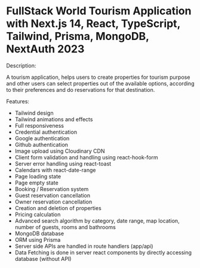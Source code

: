 # FullStack World Tourism Application with Next.js 14, React, TypeScript, Tailwind, Prisma, MongoDB, NextAuth 2023

Description:

A tourism application, helps users to create properties for tourism purpose and other users can select properties out of the available options, according to their preferences and do reservations for that destination.

Features:

- Tailwind design
- Tailwind animations and effects
- Full responsiveness
- Credential authentication
- Google authentication
- Github authentication
- Image upload using Cloudinary CDN
- Client form validation and handling using react-hook-form
- Server error handling using react-toast
- Calendars with react-date-range
- Page loading state
- Page empty state
- Booking / Reservation system
- Guest reservation cancellation
- Owner reservation cancellation
- Creation and deletion of properties
- Pricing calculation
- Advanced search algorithm by category, date range, map location, number of guests, rooms and bathrooms
- MongoDB database
- ORM using Prisma
- Server side APIs are handled in route handlers (app/api)
- Data Fetching is done in server react components by directly accessing database (without API)
